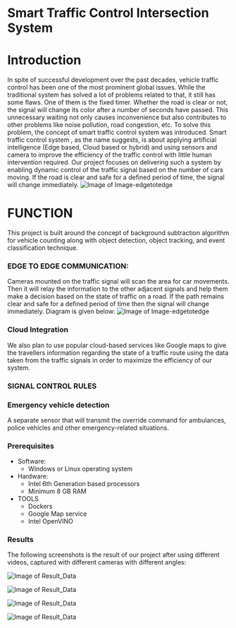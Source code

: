 # Smart Traffic Control Intersection System

# Introduction
   In spite of successful development over the past decades, vehicle traffic control has been one of the most prominent global issues. While the traditional system has solved a lot of problems related to that, it still has some flaws.
	One of them is the fixed timer. Whether the road is clear or not, the signal will change its color after a number of seconds have passed. This unnecessary waiting not only causes inconvenience but also contributes to other problems like noise pollution, road congestion, etc. To solve this problem, the concept of smart traffic control system was introduced.
	Smart traffic control system , as the name suggests, is about applying artificial intelligence (Edge based, Cloud based or hybrid) and using sensors and camera to improve the efficiency of the traffic control with little human intervention required.
	Our project focuses on delivering such a system by enabling dynamic control of the traffic signal based on the number of cars moving. If the road is clear and safe for a defined period of time, the signal will change immediately.
![Image of Image-edgetotedge](https://github.com/Intel-Edge-AI-Scholars/SmartTrafficControl/blob/master/Flowimage.png)

# **FUNCTION**
   This project is built around the concept of background subtraction algorithm for vehicle counting along with object detection, object tracking, and event classification technique. 


### EDGE TO EDGE COMMUNICATION:
   Cameras mounted on the traffic signal will scan the area for car movements. Then it will relay the information to the other adjacent signals and help them make a decision based on the state of traffic on a road. If the path remains clear and safe for a defined period of time  then the signal will change immediately.  Diagram is given below:
![Image of Image-edgetotedge](https://github.com/Intel-Edge-AI-Scholars/SmartTrafficControl/blob/master/Image-edgetoedge.jpeg)

### Cloud Integration
   We also plan to use popular cloud-based services like Google maps to give the travellers information regarding the state of a traffic route using the data taken from the traffic signals in order to maximize the efficiency of our system. 

### SIGNAL CONTROL RULES

	
### Emergency vehicle detection
   A separate sensor that will transmit the override command for ambulances, police vehicles and other emergency-related situations.

### Prerequisites

 - Software:
   - Windows or Linux operating system
- Hardware:
   - Intel 6th Generation based processors
   - Minimum 8 GB RAM
- TOOLS
   - Dockers
   - Google Map service
   - Intel OpenVINO


### Results
   The following screenshots is the result of our project after using different videos, captured with different cameras with different angles:

![Image of Result_Data](https://github.com/Intel-Edge-AI-Scholars/SmartTrafficControl/blob/master/Result_Data/data1.jpeg)

![Image of Result_Data](https://github.com/Intel-Edge-AI-Scholars/SmartTrafficControl/blob/master/Result_Data/data2.jpeg)

![Image of Result_Data](https://github.com/Intel-Edge-AI-Scholars/SmartTrafficControl/blob/master/Result_Data/data3.jpeg)

![Image of Result_Data](https://github.com/Intel-Edge-AI-Scholars/SmartTrafficControl/blob/master/Result_Data/data4.jpeg)
